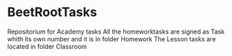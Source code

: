 # BeetRootTasks
Repositorium for Academy tasks
All the homeworktasks are signed as Task whith its own number and it is in folder Homework
The Lesson tasks are located in folder Classroom

